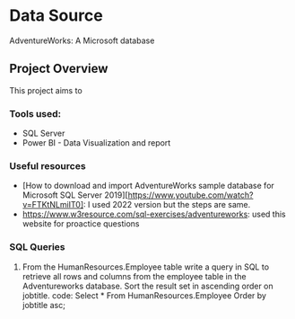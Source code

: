 # Data Source
AdventureWorks: A Microsoft database

## Project Overview
This project aims to

### Tools used:
- SQL Server
- Power BI - Data Visualization and report

### Useful resources
- [How to download and import AdventureWorks sample database for Microsoft SQL Server 2019][https://www.youtube.com/watch?v=FTKtNLmiIT0]: I used 2022 version but the steps are same.
- https://www.w3resource.com/sql-exercises/adventureworks: used this website for proactice questions

### SQL Queries
1. From the HumanResources.Employee table write a query in SQL to retrieve all rows and columns from the employee table in the Adventureworks database. Sort the result set in ascending order on jobtitle.
code: Select *
      From HumanResources.Employee 
      Order by jobtitle asc;

